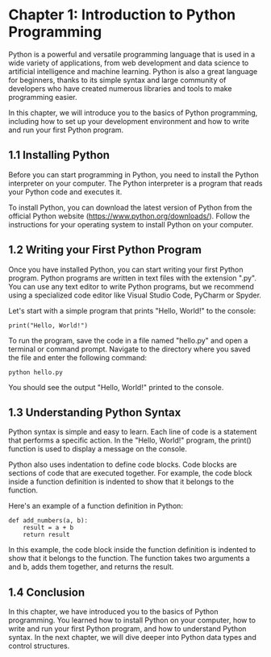 # Chapter 1: Introduction to Python Programming #
Python is a powerful and versatile programming language that is used in a wide variety of applications, from web development and data science to artificial intelligence and machine learning. Python is also a great language for beginners, thanks to its simple syntax and large community of developers who have created numerous libraries and tools to make programming easier.

In this chapter, we will introduce you to the basics of Python programming, including how to set up your development environment and how to write and run your first Python program.

## 1.1 Installing Python ##
Before you can start programming in Python, you need to install the Python interpreter on your computer. The Python interpreter is a program that reads your Python code and executes it.

To install Python, you can download the latest version of Python from the official Python website (https://www.python.org/downloads/). Follow the instructions for your operating system to install Python on your computer.

## 1.2 Writing your First Python Program ##
Once you have installed Python, you can start writing your first Python program. Python programs are written in text files with the extension ".py". You can use any text editor to write Python programs, but we recommend using a specialized code editor like Visual Studio Code, PyCharm or Spyder.

Let's start with a simple program that prints "Hello, World!" to the console:

    print("Hello, World!")

To run the program, save the code in a file named "hello.py" and open a terminal or command prompt. Navigate to the directory where you saved the file and enter the following command:

    python hello.py

You should see the output "Hello, World!" printed to the console.

## 1.3 Understanding Python Syntax ##
Python syntax is simple and easy to learn. Each line of code is a statement that performs a specific action. In the "Hello, World!" program, the print() function is used to display a message on the console.

Python also uses indentation to define code blocks. Code blocks are sections of code that are executed together. For example, the code block inside a function definition is indented to show that it belongs to the function.

Here's an example of a function definition in Python:

    def add_numbers(a, b):
        result = a + b
        return result
    
In this example, the code block inside the function definition is indented to show that it belongs to the function. The function takes two arguments a and b, adds them together, and returns the result.

## 1.4 Conclusion ##
In this chapter, we have introduced you to the basics of Python programming. You learned how to install Python on your computer, how to write and run your first Python program, and how to understand Python syntax. In the next chapter, we will dive deeper into Python data types and control structures.
